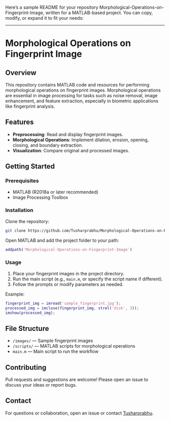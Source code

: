 Here’s a sample README for your repository Morphological-Operations-on-Fingerprint-Image, written for a MATLAB-based project. You can copy, modify, or expand it to fit your needs:

---

# Morphological Operations on Fingerprint Image

## Overview

This repository contains MATLAB code and resources for performing morphological operations on fingerprint images. Morphological operations are essential in image processing for tasks such as noise removal, image enhancement, and feature extraction, especially in biometric applications like fingerprint analysis.

## Features

- **Preprocessing**: Read and display fingerprint images.
- **Morphological Operations**: Implement dilation, erosion, opening, closing, and boundary extraction.
- **Visualization**: Compare original and processed images.

## Getting Started

### Prerequisites

- MATLAB (R2018a or later recommended)
- Image Processing Toolbox

### Installation

Clone the repository:

```bash
git clone https://github.com/Tusharprabhu/Morphological-Operations-on-Fingerprint-Image.git
```

Open MATLAB and add the project folder to your path:

```matlab
addpath('Morphological-Operations-on-Fingerprint-Image')
```

### Usage

1. Place your fingerprint images in the project directory.
2. Run the main script (e.g., `main.m`, or specify the script name if different).
3. Follow the prompts or modify parameters as needed.

Example:

```matlab
fingerprint_img = imread('sample_fingerprint.jpg');
processed_img = imclose(fingerprint_img, strel('disk', 3));
imshow(processed_img);
```

## File Structure

- `/images/` — Sample fingerprint images
- `/scripts/` — MATLAB scripts for morphological operations
- `main.m` — Main script to run the workflow

## Contributing

Pull requests and suggestions are welcome! Please open an issue to discuss your ideas or report bugs.

## Contact

For questions or collaboration, open an issue or contact [Tusharprabhu](https://github.com/Tusharprabhu).
